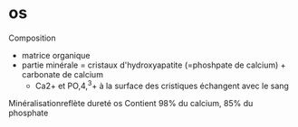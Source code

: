 # os



Composition 

- matrice organique 
- partie minérale = cristaux d'hydroxyapatite (=phoshpate de calcium) + carbonate de calcium 
    - Ca2+ et PO,4,<sup>3</sup>+ à la surface des cristiques échangent avec le sang 

Minéralisationreflète dureté os
Contient 98% du calcium, 85% du phosphate 

